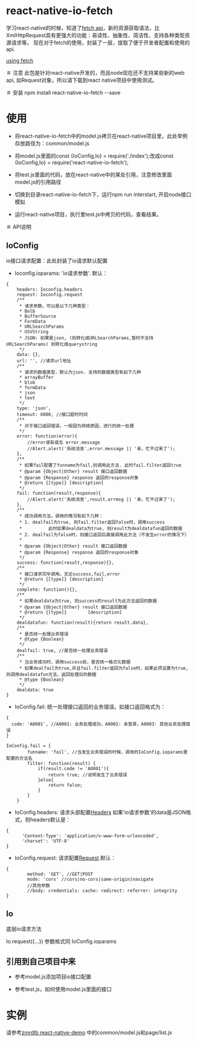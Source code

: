 # react-native-io-fetch
学习react-native的时候，知道了[fetch api](https://developer.mozilla.org/zh-CN/docs/Web/API/Fetch_API)，新的资源获取语法，比XmlHttpRequest具有更强大的功能：易读性、抽象性、简洁性、支持各种类型资源请求等。
现在对于fetch的使用，封装了一层，提取了便于开发者配置和使用的api.

[using fetch](https://developer.mozilla.org/zh-CN/docs/Web/API/Fetch_API/Using_Fetch)

＃ 注意
此包是针对react-native开发的，而且node现在还不支持某些新的web api, 如Request对象，所以请下载到react native项目中使用测试。

＃ 安装
npm install react-native-io-fetch --save

# 使用

- 将react-native-io-fetch中的model.js拷贝在react-native项目里，此处举例存放路径为：common/model.js

- 将model.js里面的const {IoConfig,Io} = require('./index');改成const {IoConfig,Io} = require('react-native-io-fetch');

- 将test.js里面的代码，放在react-native中的某处引用，注意修改里面model.js的引用路径

- 切换到目录react-native-io-fetch下，运行npm run interstart, 开启node接口模拟

- 运行react-native项目，执行里test.js中拷贝的代码，查看结果。

＃ API说明

## IoConfig

io接口请求配置：此处封装了io请求默认配置

- Ioconfig.ioparams: 'io请求参数'. 默认：

```
{
    headers: Ioconfig.headers
    request: Ioconfig.request
    /**
     * 请求参数。可以是以下几种类型：
     * Bolb
     * BufferSource
     * FormData
     * URLSearchParams
     * USVString
     * JSON: 如果是json, (则转化成URLSearchParams,暂时不支持URLSearchParams) 则转化成querystring
     */
    data: {},
    url: '', //请求url地址
    /**
     * 请求的数据类型，默认为json. 支持的数据类型有如下几种
     * arrayBuffer
     * blob
     * formData
     * json
     * text
     */
    type: 'json',
    timeout: 6000, //接口超时时间
    /**
     * 对于接口返回错误，一般因为网络原因，进行的统一处理
     */
    error: function(error){
        //error或有或无 error.message
        //Alert.alert('系统消息',error.message || '亲，忙不过来了');
    },
    /**
     * 如果fail配置了funname为fail,则调用此方法. 此时fail.filter返回true
     * @param {Object|Other} result 接口返回数据
     * @param {Response} response 返回的response对象
     * @return {[type]} [description]
     */
    fail: function(result,response){
        //Alert.alert('系统消息',result.errmsg || '亲，忙不过来了');
    },
    /**
     * 成功调用方法。调用的情况有如下几种：
     * 1. dealfail为true, 则fail.filter返回false时，调用success
     *          此时如果dealdata为true, 则result为dealdatafun返回的数据
     * 2. dealfail为false时，则接口返回后直接调用此方法（不发生error的情况下）
     *
     * @param {Object|Other} result 接口返回数据
     * @param {Response} response 返回的response对象
     */
    success: function(result,response){},
    /**
     * 接口请求完毕调用。无论success,fail,error
     * @return {[type]} [description]
     */
    complete: function(){},
    /**
     * 如果dealdata为true, 则success的result为此方法返回的数据
     * @param {Object|Other} result 接口返回数据
     * @return {[type]}        [description]
     */
    dealdatafun: function(result){return result.data},
    /**
     * 是否统一处理业务错误
     * @type {Boolean}
     */
    dealfail: true, //是否统一处理业务错误
    /**
     * 当业务成功时，调用success前，是否统一格式化数据
     * 如果dealfail为true,并且fail.filter返回为false时，如果此项设置为true,则调用dealdatafun方法，返回处理后的数据
     * @type {Boolean}
     */
    dealdata: true
}
```

- IoConfig.fail: 统一处理接口返回的业务错误。如接口返回格式为：
    
````
{
  code: 'A0001', //A0001: 业务处理成功，A0002: 未登录，A0003: 其他业务处理错误
}
````
````
IoConfig.fail = {
        funname: 'fail', //当发生业务错误的时候，调用的IoConfig.ioparams里配置的方法名
        filter: function(result) {
            if(result.code != 'A0001'){
                return true; //说明发生了业务错误
            }else{
                return false;
            }
        }
    }
````

- IoConfig.headers: 请求头部配置[Headers](https://developer.mozilla.org/zh-CN/docs/Web/API/Headers)
如果'io请求参数'的data是JSON格式，则headers默认是：
```
{
      'Content-Type': 'application/x-www-form-urlencoded',
      'charset': 'UTF-8'
}
```

- IoConfig.request: 请求配置[Request](https://developer.mozilla.org/zh-CN/docs/Web/API/Request).默认：
```
{
        method: 'GET', //GET|POST
        mode: 'cors' //cors|no-cors|same-origin|navigate
        //其他参数
        //body: credentials: cache: redirect: referrer: integrity
}
```

## Io 

底层io请求方法

Io.request({...}) 参数格式同 IoConfig.ioparams

## 引用到自己项目中来

- 参考model.js添加项目io接口配置

- 参考test.js，如何使用model.js里面的接口

# 实例

请参考[zmrdlb react-native-demo](https://github.com/zmrdlb/react-native-demo/tree/master/AwesomeProject) 中的common/model.js和page/list.js
